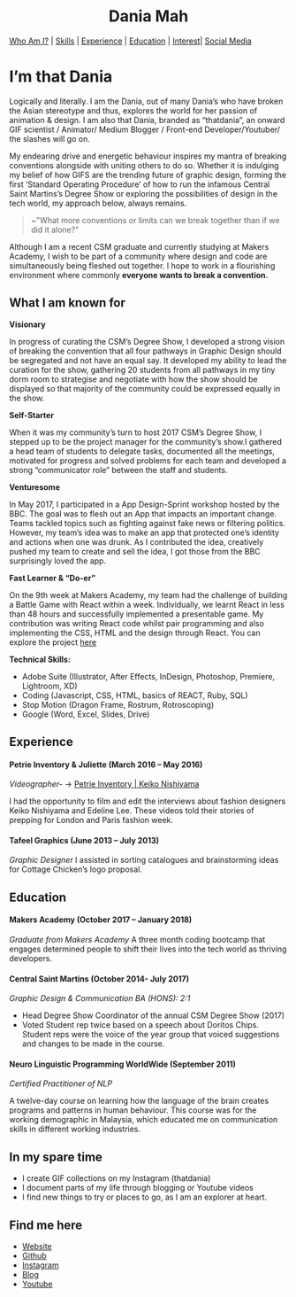 <h1 align="center">
 Dania Mah
</h1>

[Who Am I?](#i'm-that-Dania) | [Skills](#what-i-am-known-for) | [Experience](#experience) | [Education](#education) | [Interest](#in-my-spare-time)| [Social Media](#find-me-here)

# I’m that Dania
Logically and literally. I am the Dania, out of many Dania’s who
have broken the Asian stereotype and thus, explores the world for
 her passion of animation & design. I am also that Dania, branded
 as “thatdania”, an onward GIF scientist / Animator/ Medium Blogger
 / Front-end Developer/Youtuber/ the slashes will go on.

My endearing drive and energetic behaviour inspires my mantra of
breaking conventions alongside with uniting others to do so. Whether
it is indulging my belief of how GIFS are the trending future of graphic
design, forming the first ‘Standard Operating Procedure’ of how to run
the infamous Central Saint Martins’s Degree Show or exploring the
possibilities of design in the tech world, my approach below, always remains.

> ~"What more conventions or limits can we break together than if we did it alone?"

Although I am a recent CSM graduate and currently studying at
Makers Academy, I wish to be part of a community where design
and code are simultaneously being fleshed out together.
I hope to work in a flourishing environment where commonly
**everyone wants to break a convention.**

## What I am known for

**Visionary**

In progress of curating the CSM’s Degree Show, I developed a strong
vision of breaking the convention that all four pathways in Graphic
Design should be segregated and not have an equal say. It developed
my ability to lead the curation for the show, gathering 20 students
from all pathways in my tiny dorm room to strategise and negotiate
with how the show should be displayed so that majority of the 
community could be expressed equally in the show.

**Self-Starter**

When it was my community’s turn to host 2017 CSM’s Degree Show, I
stepped up to be the project manager for the community’s show.I
gathered a head team of students to delegate tasks, documented
all the meetings, motivated for progress and solved problems for
each team and developed a strong “communicator role” between the
staff and students.

**Venturesome**

In May 2017, I participated in a App Design-Sprint workshop
hosted by the BBC. The goal was to flesh out an App that impacts
an important change. Teams tackled topics such as fighting against
fake news or filtering politics. However, my team’s idea was to
make an app that protected one’s identity and actions when one
was drunk. As I contributed the idea, creatively pushed my team
to create and sell the idea, I got those from the BBC surprisingly
loved the app.

**Fast Learner & “Do-er”**

On the 9th week at Makers Academy, my team had the challenge of building a Battle Game with React within a week.
 Individually, we learnt React in less than 48 hours and successfully implemented a presentable game. My contribution
 was writing React code whilst pair programming and also implementing the CSS, HTML and the design through React. You
 can explore the project [here](https://github.com/thatdania/Trangressions)

**Technical Skills:**
- Adobe Suite (Illustrator, After Effects, InDesign, Photoshop, Premiere, Lightroom, XD)
- Coding (Javascript, CSS, HTML, basics of REACT, Ruby, SQL)
- Stop Motion (Dragon Frame, Rostrum, Rotroscoping)
- Google (Word, Excel, Slides, Drive)

## Experience
#### Petrie Inventory & Juliette  (March 2016 – May 2016)
*Videographer-* → [Petrie Inventory | Keiko Nishiyama](http://www.petrieinventory.com/keiko-nishiyama)

I had the opportunity to film and edit the interviews about fashion designers
Keiko Nishiyama and Edeline Lee. These videos told their stories of prepping
for London and Paris fashion week.

#### Tafeel Graphics (June 2013 – July 2013)
*Graphic Designer*
I assisted in sorting catalogues and brainstorming ideas for Cottage Chicken’s logo proposal.

## Education

#### Makers Academy (October 2017 – January 2018)
*Graduate from Makers Academy*
A three month coding bootcamp that engages determined people to shift their lives into the tech world
as thriving developers.

#### Central Saint Martins (October 2014- July 2017)
  *Graphic Design & Communication BA (HONS): 2:1*
- Head Degree Show Coordinator of the annual CSM Degree Show (2017)
- Voted Student rep twice based on a speech about Doritos Chips. Student reps were the voice of
  the year group that voiced suggestions and changes to be made in the course.

#### Neuro Linguistic Programming WorldWide (September 2011)
  *Certified Practitioner of NLP*

 A twelve-day course on learning how the language of the brain
 creates programs and patterns in human behaviour. This course was
 for the working demographic in Malaysia, which educated me on
 communication skills in different working industries.

## In my spare time
- I create GIF collections on my Instagram (thatdania)
- I document parts of my life through blogging or Youtube videos
- I find new things to try or places to go, as I am an explorer at heart.

## Find me here
- [Website](www.thatdania.com)
- [Github](https://github.com/thatdania)
- [Instagram](https://www.instagram.com/thatdania)
- [Blog](https://medium.com/@thatdania)
- [Youtube](https://www.youtube.com/user/DreamerDans)

